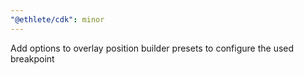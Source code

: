 ```yaml
---
"@ethlete/cdk": minor
---
```


Add options to overlay position builder presets to configure the used breakpoint
